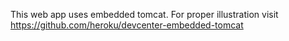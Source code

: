 This web app uses embedded tomcat. For proper illustration visit 
	https://github.com/heroku/devcenter-embedded-tomcat

